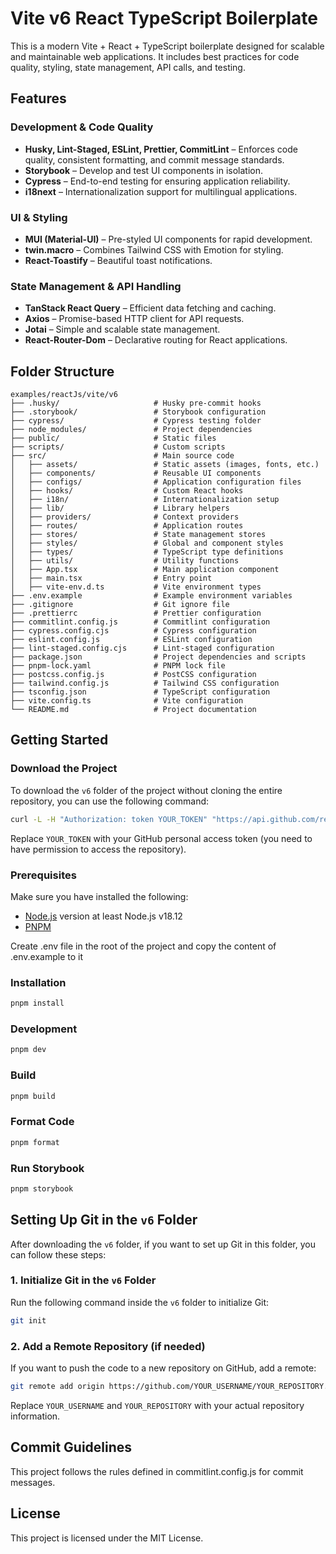# Vite v6 React TypeScript Boilerplate

This is a modern Vite + React + TypeScript boilerplate designed for scalable and maintainable web applications. It includes best practices for code quality, styling, state management, API calls, and testing.

## Features

### Development & Code Quality

- **Husky, Lint-Staged, ESLint, Prettier, CommitLint** – Enforces code quality, consistent formatting, and commit message standards.
- **Storybook** – Develop and test UI components in isolation.
- **Cypress** – End-to-end testing for ensuring application reliability.
- **i18next** – Internationalization support for multilingual applications.

### UI & Styling

- **MUI (Material-UI)** – Pre-styled UI components for rapid development.
- **twin.macro** – Combines Tailwind CSS with Emotion for styling.
- **React-Toastify** – Beautiful toast notifications.

### State Management & API Handling

- **TanStack React Query** – Efficient data fetching and caching.
- **Axios** – Promise-based HTTP client for API requests.
- **Jotai** – Simple and scalable state management.
- **React-Router-Dom** – Declarative routing for React applications.

## Folder Structure

```
examples/reactJs/vite/v6
├── .husky/                     # Husky pre-commit hooks
├── .storybook/                 # Storybook configuration
├── cypress/                    # Cypress testing folder
├── node_modules/               # Project dependencies
├── public/                     # Static files
├── scripts/                    # Custom scripts
├── src/                        # Main source code
│   ├── assets/                 # Static assets (images, fonts, etc.)
│   ├── components/             # Reusable UI components
│   ├── configs/                # Application configuration files
│   ├── hooks/                  # Custom React hooks
│   ├── i18n/                   # Internationalization setup
│   ├── lib/                    # Library helpers
│   ├── providers/              # Context providers
│   ├── routes/                 # Application routes
│   ├── stores/                 # State management stores
│   ├── styles/                 # Global and component styles
│   ├── types/                  # TypeScript type definitions
│   ├── utils/                  # Utility functions
│   ├── App.tsx                 # Main application component
│   ├── main.tsx                # Entry point
│   ├── vite-env.d.ts           # Vite environment types
├── .env.example                # Example environment variables
├── .gitignore                  # Git ignore file
├── .prettierrc                 # Prettier configuration
├── commitlint.config.js        # Commitlint configuration
├── cypress.config.cjs          # Cypress configuration
├── eslint.config.js            # ESLint configuration
├── lint-staged.config.cjs      # Lint-staged configuration
├── package.json                # Project dependencies and scripts
├── pnpm-lock.yaml              # PNPM lock file
├── postcss.config.js           # PostCSS configuration
├── tailwind.config.js          # Tailwind CSS configuration
├── tsconfig.json               # TypeScript configuration
├── vite.config.ts              # Vite configuration
└── README.md                   # Project documentation
```

## Getting Started

### Download the Project

To download the `v6` folder of the project without cloning the entire repository, you can use the following command:

```sh
curl -L -H "Authorization: token YOUR_TOKEN" "https://api.github.com/repos/thuyetdn/code-convention-reactjs/tarball/master" | tar -xz --wildcards --strip-components=4 "*/examples/reactJs/vite/v6"
```

Replace `YOUR_TOKEN` with your GitHub personal access token (you need to have permission to access the repository).

### Prerequisites

Make sure you have installed the following:

- [Node.js](https://nodejs.org/) version at least Node.js v18.12
- [PNPM](https://pnpm.io/)

Create .env file in the root of the project and copy the content of .env.example to it

### Installation

```sh
pnpm install
```

### Development

```sh
pnpm dev
```

### Build

```sh
pnpm build
```

### Format Code

```sh
pnpm format
```

### Run Storybook

```sh
pnpm storybook
```

## Setting Up Git in the `v6` Folder

After downloading the `v6` folder, if you want to set up Git in this folder, you can follow these steps:

### 1. Initialize Git in the `v6` Folder

Run the following command inside the `v6` folder to initialize Git:

```sh
git init
```

### 2. Add a Remote Repository (if needed)

If you want to push the code to a new repository on GitHub, add a remote:

```sh
git remote add origin https://github.com/YOUR_USERNAME/YOUR_REPOSITORY.git
```

Replace `YOUR_USERNAME` and `YOUR_REPOSITORY` with your actual repository information.

## Commit Guidelines

This project follows the rules defined in commitlint.config.js for commit messages.

## License

This project is licensed under the MIT License.
